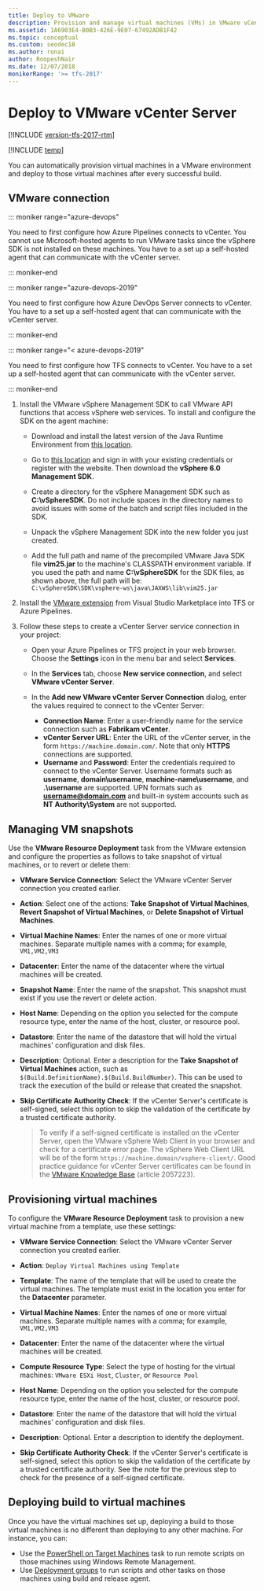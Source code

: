 ```yaml
---
title: Deploy to VMware
description: Provision and manage virtual machines (VMs) in VMware vCenter Server
ms.assetid: 1A6903E4-B0B3-426E-9E07-67492ADB1F42
ms.topic: conceptual
ms.custom: seodec18
ms.author: ronai
author: RoopeshNair
ms.date: 12/07/2018
monikerRange: '>= tfs-2017'
---
```


# Deploy to VMware vCenter Server

[!INCLUDE [version-tfs-2017-rtm](../includes/version-tfs-2017-rtm.md)]

[!INCLUDE [temp](../includes/concept-rename-note.md)]

You can automatically provision virtual machines in a VMware environment and deploy to those virtual machines after every successful build.

## VMware connection

::: moniker range="azure-devops"

You need to first configure how Azure Pipelines connects to vCenter. You cannot use Microsoft-hosted agents to run VMware tasks since the vSphere SDK is not installed on these machines. You have to a set up a self-hosted agent that can communicate with the vCenter server.

::: moniker-end

::: moniker range="azure-devops-2019"

You need to first configure how Azure DevOps Server connects to vCenter. You have to a set up a self-hosted agent that can communicate with the vCenter server.

::: moniker-end

::: moniker range="< azure-devops-2019"

You need to first configure how TFS connects to vCenter. You have to a set up a self-hosted agent that can communicate with the vCenter server.

::: moniker-end

1.  Install the VMware vSphere Management
    SDK to call VMware API functions that access vSphere
    web services. To install and configure the SDK on
    the agent machine:

    - Download and install the latest
      version of the Java Runtime Environment from
      [this location](https://aka.ms/downloadjre).

    - Go to [this location](https://aka.ms/vspheresdk)
      and sign in with your existing credentials or register
      with the website. Then download the **vSphere 6.0
      Management SDK**.

    - Create a directory for the vSphere Management SDK
      such as **C:\vSphereSDK**. Do not include spaces in
      the directory names to avoid issues with some of the
      batch and script files included in the SDK.

    - Unpack the vSphere Management SDK into the
      new folder you just created.

    - Add the full path and name of the precompiled
      VMware Java SDK file **vim25.jar** to the machine's
      CLASSPATH environment variable. If you used the path and name
      **C:\vSphereSDK** for the SDK files, as shown above, the full
      path will be:  
      `C:\vSphereSDK\SDK\vsphere-ws\java\JAXWS\lib\vim25.jar`<p />

2.  Install the [VMware extension](https://marketplace.visualstudio.com/items?itemName=ms-vscs-rm.vmwareapp)
    from Visual Studio Marketplace into TFS or Azure Pipelines.

3.  Follow these steps to create a vCenter Server service connection in your project:

    - Open your Azure Pipelines or TFS project in
      your web browser. Choose the **Settings** icon in the menu bar and select **Services**.

    - In the **Services** tab, choose **New service connection**, and select **VMware vCenter Server**.

    - In the **Add new VMware vCenter Server Connection**
      dialog, enter the values required to connect to the
      vCenter Server:

      - **Connection Name**: Enter a user-friendly name
        for the service connection such as **Fabrikam vCenter**.
      - **vCenter Server URL**: Enter the URL of the
        vCenter server, in the form `https://machine.domain.com/`.
        Note that only **HTTPS** connections are supported.
      - **Username** and **Password**: Enter the credentials
        required to connect to the vCenter Server.
        Username formats such as **username**, **domain\\username**,
        **machine-name\\username**, and **.\\username** are supported.
        UPN formats such as <strong>username@domain.com</strong> and built-in system
        accounts such as **NT Authority\\System** are not supported.<p/>

## Managing VM snapshots

Use the **VMware Resource Deployment** task from the VMware extension and configure the properties as follows to take snapshot of virtual machines, or to revert or delete them:

- **VMware Service Connection**: Select the VMware vCenter Server connection you created earlier.
- **Action**: Select one of the actions: **Take Snapshot of Virtual Machines**, **Revert Snapshot of Virtual Machines**, or **Delete Snapshot of Virtual Machines**.
- **Virtual Machine Names**: Enter the names of one or more virtual machines. Separate multiple names with a comma; for example, `VM1,VM2,VM3`
- **Datacenter**: Enter the name of the datacenter where the virtual machines will be created.
- **Snapshot Name**: Enter the name of the snapshot. This snapshot must exist if you use the revert or delete action.
- **Host Name**: Depending on the option you selected for the compute resource type, enter the name of the host, cluster, or resource pool.
- **Datastore**: Enter the name of the datastore that will hold the virtual machines' configuration and disk files.
- **Description**: Optional. Enter a description for the **Take Snapshot of Virtual Machines** action, such as `$(Build.DefinitionName).$(Build.BuildNumber)`. This can be used to track the execution of the build or release that created the snapshot.
- **Skip Certificate Authority Check**: If the vCenter Server's certificate is self-signed, select this option to skip the validation of the certificate by a trusted certificate authority.<p />

  > To verify if a self-signed certificate is installed
  > on the vCenter Server, open the VMware vSphere Web
  > Client in your browser and check for a certificate
  > error page. The vSphere Web Client URL will be
  > of the form `https://machine.domain/vsphere-client/`.
  > Good practice guidance for vCenter Server certificates
  > can be found in the [VMware Knowledge Base](https://aka.ms/vcentercertificate)
  > (article 2057223).

## Provisioning virtual machines

To configure the **VMware Resource Deployment** task to provision a new virtual machine from a template, use these settings:

- **VMware Service Connection**: Select the VMware vCenter Server connection you created earlier.

- **Action**: `Deploy Virtual Machines using Template`

- **Template**: The name of the template that will be used to create the virtual machines. The template must exist in the location you enter for the **Datacenter** parameter.

- **Virtual Machine Names**: Enter the names of one or more virtual machines. Separate multiple names with a comma; for example, `VM1,VM2,VM3`

- **Datacenter**: Enter the name of the datacenter where the virtual machines will be created.

- **Compute Resource Type**: Select the type of hosting for the virtual machines: `VMware ESXi Host`, `Cluster`, or `Resource Pool`

- **Host Name**: Depending on the option you selected for the compute resource type, enter the name of the host, cluster, or resource pool.

- **Datastore**: Enter the name of the datastore that will hold the virtual machines' configuration and disk files.

- **Description**: Optional. Enter a description to identify the deployment.

- **Skip Certificate Authority Check**: If the vCenter Server's certificate is self-signed, select this option to skip the validation of the certificate by a trusted certificate authority. See the note for the previous step to check for the presence of a self-signed certificate.<p />

## Deploying build to virtual machines

Once you have the virtual machines set up, deploying a build to those virtual machines is no different than deploying to any other machine. For instance, you can:

- Use the [PowerShell on Target Machines](../tasks/deploy/powershell-on-target-machines.md) task to run remote scripts on those machines using Windows Remote Management.
- Use [Deployment groups](../release/deployment-groups/index.md) to run scripts and other tasks on those machines using build and release agent.
